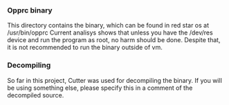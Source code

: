 ### Opprc binary
This directory contains the binary, which can be found in red star os at /usr/bin/opprc
Current analisys shows that unless you have the /dev/res device and run the program as root,
no harm should be done. Despite that, it is not recommended to run the binary outside of vm.

### Decompiling
So far in this project, Cutter was used for decompiling the binary. If you will be using something
else, please specify this in a comment of the decompiled source.
